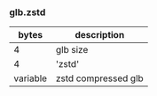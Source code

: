 ### glb.zstd

| bytes | description |
| ---- | ---- |
| 4 | glb size |
| 4 | 'zstd' |
| variable | zstd compressed glb |
